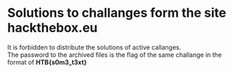 # Solutions to challanges form the site hackthebox.eu

It is forbidden to distribute the solutions of active callanges.\
The password to the archived files is the flag of the same challange in the format of __HTB{s0m3_t3xt}__
